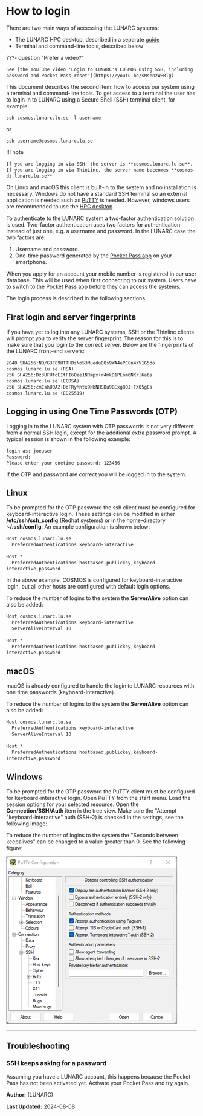 # How to login

There are two main ways of accessing the LUNARC systems:

 * The LUNARC HPC desktop, described in a separate [guide](using_hpc_desktop.md)
 * Terminal and command-line tools, described below

???- question "Prefer a video?"

    See [the YouTube video 'Login to LUNARC's COSMOS using SSH, including password and Pocket Pass reset'](https://youtu.be/sMsenzWERTg)

This document describes the second item: how to access our system using a terminal and command-line tools. To get access to a terminal the user has to login in to LUNARC using a Secure Shell (SSH) terminal client, for example:

```console
ssh cosmos.lunarc.lu.se -l username
```

or

```console
ssh username@cosmos.lunarc.lu.se
```

!!! note

    If you are logging in via SSH, the server is **cosmos.lunarc.lu.se**. If you are logging in via ThinLinc, the server name beceomes **cosmos-dt.lunarc.lu.se**

On Linux and macOS this client is built-in to the system and no installation is necessary. Windows do not have a standard SSH terminal so an external application is needed such as [PuTTY](http://www.chiark.greenend.org.uk/~sgtatham/putty/download.html) is needed. However, windows users are recommended to use the [HPC desktop](using_hpc_desktop.md)

To authenticate to the LUNARC system a two-factor authentication solution is used. Two-factor authentication uses two factors for authentication instead of just one, e.g. a username and password. In the LUNARC case the two factors are:

1. Username and password.
2. One-time password generated by the [Pocket Pass app](authenticator_howto.md) on your smartphone.

When you apply for an account your mobile number is registered in our user database.  This will be used when first connecting to our system.  Users have to switch to the [Pocket Pass app](authenticator_howto.md) before they can access the systems.

The login process is described in the following sections.

## First login and server fingerprints

If you have yet to log into any LUNARC systems, SSH or the Thinlinc clients will prompt you to verify the server fingerprint. The reason for this is to make sure that you login to the correct server. Below are the fingerprints of the LUNARC front-end servers:

```console
2048 SHA256:NQ/G3C89HTTHDsNo53MueduO8s9WA4ePCCn4XV1G5do cosmos.lunarc.lu.se (RSA)
256 SHA256:Dz3UFUfoEItFI6Oee1NRmpx+r4mkD1PLnm6NKrl6a6s cosmos.lunarc.lu.se (ECDSA)
256 SHA256:cmCshUQAZ+DqFRyMntx9NbNHSDu9BExg8OJ+TX05gCs cosmos.lunarc.lu.se (ED25519)
```

## Logging in using One Time Passwords (OTP)

Logging in to the LUNARC system with OTP passwords is not very different from a normal SSH login, except for the additional extra password prompt. A typical session is shown in the following example:

    login as: joeuser
    Password:
    Please enter your onetime password: 123456

If the OTP and password are correct you will be logged in to the system.

## Linux

To be prompted for the OTP password the ssh client must be configured for keyboard-interactive login. These settings can be modified in either **/etc/ssh/ssh_config** (Redhat systems) or in the home-directory **~/.ssh/config**. An example configuration is shown below:

```ssh-config
Host cosmos.lunarc.lu.se
  PreferredAuthentications keyboard-interactive

Host *
  PreferredAuthentications hostbased,publickey,keyboard-interactive,password
```

In the above example, COSMOS is configured for keyboard-interactive login, but all other hosts are configured with default login options.

To reduce the number of logins to the system the **ServerAlive** option can also be added:

```ssh-config
Host cosmos.lunarc.lu.se
  PreferredAuthentications keyboard-interactive
  ServerAliveInterval 10

Host *
  PreferredAuthentications hostbased,publickey,keyboard-interactive,password
```

## macOS

macOS is already configured to handle the login to LUNARC resources with one time passwords (keyboard-interactive).

To reduce the number of logins to the system the **ServerAlive** option can also be added:

```ssh-config
Host cosmos.lunarc.lu.se
  PreferredAuthentications keyboard-interactive
  ServerAliveInterval 10

Host *
  PreferredAuthentications hostbased,publickey,keyboard-interactive,password
```

## Windows

To be prompted for the OTP password the PuTTY client must be configured for keyboard-interactive login. Open PuTTY from the start menu. Load the session options for your selected resource. Open the **Connection/SSH/Auth** item in the tree view. Make sure the "Attempt "keyboard-interactive" auth (SSH-2) is checked in the settings, see the following image:

To reduce the number of logins to the system the "Seconds between keepalives" can be changed to a value greater than 0. See the following figure:

![putty_keyboard_interactive](../images/putty_keyboard_interactive.png "PuTTY Keyboard interactive login")

---

## Troubleshooting

### SSH keeps asking for a password

Assuming you have a LUNARC account, this happens because the Pocket Pass has not been activated yet. Activate your Pocket Pass and try again.

**Author:**
(LUNARC)

**Last Updated:**
2024-08-08
